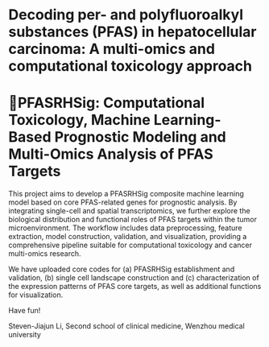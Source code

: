 # Decoding per- and polyfluoroalkyl substances (PFAS) in hepatocellular carcinoma: A multi-omics and computational toxicology approach
# 🧬PFASRHSig: Computational Toxicology, Machine Learning-Based Prognostic Modeling and Multi-Omics Analysis of PFAS Targets
This project aims to develop a PFASRHSig composite machine learning model based on core PFAS-related genes for prognostic analysis. By integrating single-cell and spatial transcriptomics, we further explore the biological distribution and functional roles of PFAS targets within the tumor microenvironment. The workflow includes data preprocessing, feature extraction, model construction, validation, and visualization, providing a comprehensive pipeline suitable for computational toxicology and cancer multi-omics research.

We have uploaded core codes for (a) PFASRHSig establishment and validation, (b) single cell landscape construction and (c) characterization of the expression patterns of PFAS core targets, as well as additional functions for visualization.

Have fun!

Steven-Jiajun Li,
Second school of clinical medicine, Wenzhou medical university

